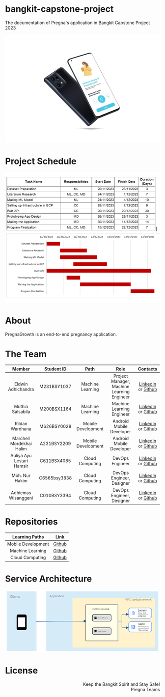 # bangkit-capstone-project
The documentation of Pregna's application in Bangkit Capstone Project 2023

![Pregna](https://github.com/PregnaGrowth/.github/blob/main/profile/smartmockups_lqbo3j7s.jpg?raw=True)

# Project Schedule
![image](https://github.com/PregnaGrowth/.github/blob/main/profile/Screenshot%20(57).png?raw=True)
![image](https://github.com/PregnaGrowth/.github/blob/main/profile/Screenshot%20(58).png?raw=True)

# About
PregnaGrowth is an end-to-end pregnancy application.

# The Team

|            Member           | Student ID |        Path        |                    Role                    |                                                       Contacts                                                      |
| :-------------------------: | :--------: | :----------------: | :----------------------------------------: | :-----------------------------------------------------------------------------------------------------------------: |
|        Eldwin Adhichandra        | M231BSY1037 |  Machine Learning  | Project Manager, Machine Learning Engineer |           [LinkedIn](https://www.linkedin.com/in/ericjulianto/) or [Github](https://github.com/algonacci)           |
|         Muthia Salsabila         |  M200BSX1164 |  Machine Learning  |          Machine Learning Engineer         |   [LinkedIn](https://www.linkedin.com/in/aghni-syifa-ahmari-a613a6206/) or [Github](https://github.com/aghnisyifa)  |
|         Rildan Wardhana          | M626BSY0028 | Mobile Development |          Android Mobile Developer          |             [LinkedIn](https://www.linkedin.com/in/setyofajar/) or [Github](https://github.com/setyofp)             |
|      Marchell Mordekhai Halim     | A231BSY2209 | Mobile Development |          Android Mobile Developer          |    [LinkedIn](https://www.linkedin.com/in/widya-puji-saputro-bb8a74129/) or [Github](https://github.com/Widi-ps)    |
|     Auliya Ayu Lestari Hamsir      | C611BSX4085 |   Cloud Computing  |               DevOps Engineer              |            [LinkedIn](https://www.linkedin.com/in/putusintia/) or [Github](https://github.com/sintiasnn)            |
|         Moh. Nur Hakim              | C6565bsy3838 |   Cloud Computing  |          DevOps Engineer, Designer         | [LinkedIn](https://www.linkedin.com/in/azzam-ubaidillah-311b5319a/) or [Github](https://github.com/Azzamubaidillah) |
|         Adhiemas Wisanggeni         | C010BSY3394 |   Cloud Computing  |          DevOps Engineer, Designer         | [LinkedIn](https://www.linkedin.com/in/azzam-ubaidillah-311b5319a/) or [Github](https://github.com/Azzamubaidillah) |

# Repositories

|   Learning Paths   |                                Link                                |
| :----------------: | :----------------------------------------------------------------: |
| Mobile Development | [Github](https://github.com/PregnaGrowth/bangkit-mobile-development) |
|  Machine Learning  |  [Github](https://github.com/PregnaGrowth/Machine-Learning)  |
|   Cloud Computing  |   [Github](https://github.com/PregnaGrowth/Cloud-Computing)  |

# Service Architecture
![Service_Architecture](https://github.com/PregnaGrowth/.github/blob/main/profile/arsitektur.png)

# License

<p align="right"> Keep the Bangkit Spirit and Stay Safe! <br> Pregna Teams </p>
